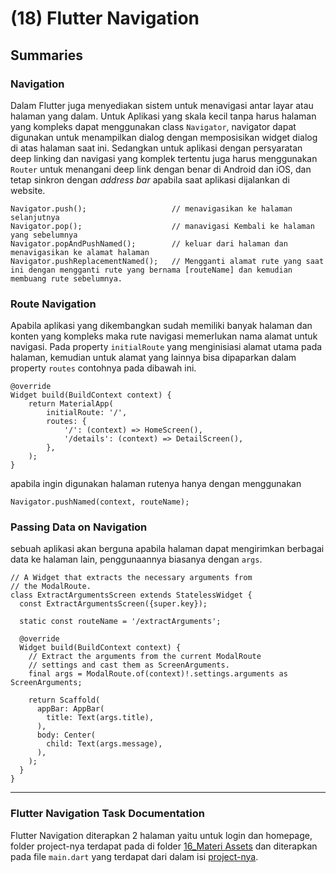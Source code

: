 # (18) Flutter Navigation

## Summaries

### Navigation

Dalam Flutter juga menyediakan sistem untuk menavigasi antar layar atau halaman yang dalam. Untuk Aplikasi yang skala kecil  tanpa harus halaman yang kompleks dapat menggunakan class `Navigator`, navigator dapat digunakan untuk menampilkan dialog dengan memposisikan widget dialog di atas halaman saat ini. Sedangkan untuk aplikasi dengan persyaratan deep linking dan navigasi yang komplek tertentu juga harus menggunakan `Router` untuk menangani deep link dengan benar di Android dan iOS, dan tetap sinkron dengan _address bar_ apabila saat aplikasi dijalankan di website.

```
Navigator.push();                   // menavigasikan ke halaman selanjutnya
Navigator.pop();                    // manavigasi Kembali ke halaman yang sebelumnya
Navigator.popAndPushNamed();        // keluar dari halaman dan menavigasikan ke alamat halaman
Navigator.pushReplacementNamed();   // Mengganti alamat rute yang saat ini dengan mengganti rute yang bernama [routeName] dan kemudian membuang rute sebelumnya.
```

### Route Navigation

Apabila aplikasi yang dikembangkan sudah memiliki banyak halaman dan konten yang kompleks maka rute navigasi memerlukan nama alamat untuk navigasi. Pada property `initialRoute` yang menginisiasi alamat utama pada halaman, kemudian untuk alamat yang lainnya bisa dipaparkan dalam property `routes` contohnya pada dibawah ini.

```
@override
Widget build(BuildContext context) {
    return MaterialApp(
        initialRoute: '/',
        routes: {
            '/': (context) => HomeScreen(),
            '/details': (context) => DetailScreen(),
        },
    );
}
```
apabila ingin digunakan halaman rutenya hanya dengan menggunakan 
```
Navigator.pushNamed(context, routeName);
```

### Passing Data on Navigation

sebuah aplikasi akan berguna apabila halaman dapat mengirimkan berbagai data ke halaman lain, penggunaannya biasanya dengan `args`.

```
// A Widget that extracts the necessary arguments from
// the ModalRoute.
class ExtractArgumentsScreen extends StatelessWidget {
  const ExtractArgumentsScreen({super.key});

  static const routeName = '/extractArguments';

  @override
  Widget build(BuildContext context) {
    // Extract the arguments from the current ModalRoute
    // settings and cast them as ScreenArguments.
    final args = ModalRoute.of(context)!.settings.arguments as ScreenArguments;

    return Scaffold(
      appBar: AppBar(
        title: Text(args.title),
      ),
      body: Center(
        child: Text(args.message),
      ),
    );
  }
}
```

___

### Flutter Navigation Task Documentation

Flutter Navigation diterapkan 2 halaman yaitu untuk login dan homepage, folder project-nya terdapat pada di folder [16_Materi Assets](https://github.com/xhanalexander/Flutter_Alexander-Achmad-Khan/tree/main/16_Assets/galleryapp) dan diterapkan pada file `main.dart` yang terdapat dari dalam isi [project-nya](https://github.com/xhanalexander/Flutter_Alexander-Achmad-Khan/blob/main/16_Assets/galleryapp/lib/main.dart).

